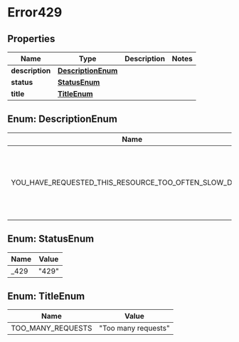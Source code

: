 
# Error429

## Properties
Name | Type | Description | Notes
------------ | ------------- | ------------- | -------------
**description** | [**DescriptionEnum**](#DescriptionEnum) |  | 
**status** | [**StatusEnum**](#StatusEnum) |  | 
**title** | [**TitleEnum**](#TitleEnum) |  | 


<a name="DescriptionEnum"></a>
## Enum: DescriptionEnum
Name | Value
---- | -----
YOU_HAVE_REQUESTED_THIS_RESOURCE_TOO_OFTEN_SLOW_DOWN_ | &quot;You have requested this resource too often. Slow down.&quot;


<a name="StatusEnum"></a>
## Enum: StatusEnum
Name | Value
---- | -----
_429 | &quot;429&quot;


<a name="TitleEnum"></a>
## Enum: TitleEnum
Name | Value
---- | -----
TOO_MANY_REQUESTS | &quot;Too many requests&quot;




